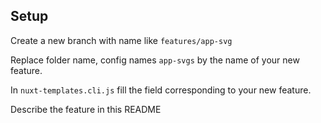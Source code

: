 ## Setup

Create a new branch with name like `features/app-svg`

Replace folder name, config names `app-svgs` by the name of your new feature. 

In `nuxt-templates.cli.js` fill the field corresponding to your new feature.

Describe the feature in this README
